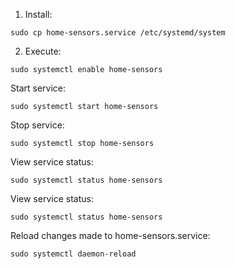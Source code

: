1. Install:
```
sudo cp home-sensors.service /etc/systemd/system
```

2. Execute:
```
sudo systemctl enable home-sensors
```

Start service:
```
sudo systemctl start home-sensors
```

Stop service:
```
sudo systemctl stop home-sensors
```

View service status:
```
sudo systemctl status home-sensors
```

View service status:
```
sudo systemctl status home-sensors
```

Reload changes made to home-sensors.service:
```
sudo systemctl daemon-reload
```

